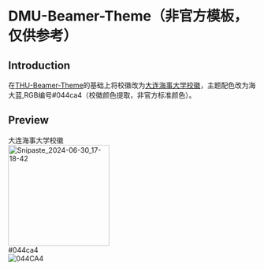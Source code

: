 # DMU-Beamer-Theme（非官方模板，仅供参考）
## Introduction
在[THU-Beamer-Theme](https://github.com/tuna/THU-Beamer-Theme?tab=readme-ov-file)的基础上将校徽改为[大连海事大学校徽](https://zh.wikipedia.org/zh-cn/%E5%A4%A7%E8%BF%9E%E6%B5%B7%E4%BA%8B%E5%A4%A7%E5%AD%A6#/media/File:DalianMaritimeUniv_Logo.svg)，主题配色改为海大蓝,RGB编号#044ca4（校徽颜色提取，非官方标准颜色）。
## Preview
大连海事大学校徽  
<img width="205" alt="Snipaste_2024-06-30_17-18-42" src="https://github.com/20040120lxs/DMU-Beamer-Theme/assets/150308423/fc050e51-1790-4bee-b5f0-4eb0f38280e0">  
#044ca4  
![044CA4](https://github.com/20040120lxs/DMU-Beamer-Theme/assets/150308423/d8b74102-c7e0-4636-808f-2633731466cf)
